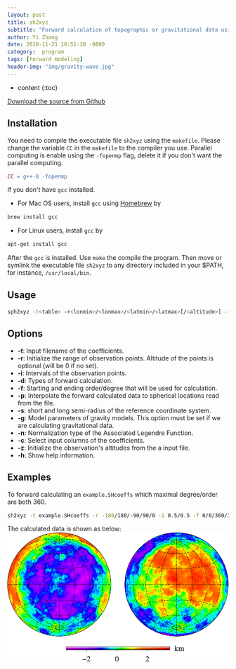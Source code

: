 ```yaml
---
layout: post
title: sh2xyz
subtitle: "Forward calculation of topographic or gravitational data using spherical harmonic coefficients."
author: Yi Zhang
date: 2018-11-21 18:51:30 -0800
category:  program
tags: [Forward modeling]
header-img: "img/gravity-wave.jpg"
---
```


* content
{:toc}



[Download the source from Github](https://github.com/YiZhangCUG/OpenSourcePrograms)

## Installation

You need to compile the executable file `sh2xyz` using the `makefile`. Please change the variable `CC` in the `makefile` to the compiler you use. Parallel computing is enable using the `-fopenmp` flag, delete it if you don't want the parallel computing.

```makefile
CC = g++-8 -fopenmp
```

If you don't have `gcc` installed.
+ For Mac OS users, install `gcc` using [Homebrew](https://brew.sh) by

```bash
brew install gcc
```

+ For Linux users, install `gcc` by

```bash
apt-get install gcc
```

After the `gcc` is installed. Use `make` the compile the program. Then move or symlink the executable file `sh2xyz` to any directory included in your $PATH, for instance, `/usr/local/bin`.

## Usage

```bash
sph2xyz -t<table> -r<lonmin>/<lonmax>/<latmin>/<latmax>[/<altitude>] -i<dlon>/<dlat> -d<type> -f<ln>/<lm>/<hn>/<hm> [-p<loc-file>] [-s<refr>/<refR>] [-g<GM>/<R>] [-n<type>] [-c<col1>,<col2>,<col3>,<col4>] [-z<alti-file>[+d<col1>,<col2>,<col3>]] [-h] > out-file
```

## Options

+ __-t__: Input filename of the coefficients.
+ __-r__: Initialize the range of observation points. Altitude of the points is optional (will be 0 if no set).
+ __-i__: Intervals of the observation points.
+ __-d__: Types of forward calculation.
+ __-f__: Starting and ending order/degree that will be used for calculation.
+ __-p__: Interpolate the forward calculated data to spherical locations read from the file.
+ __-s__: short and long semi-radius of the reference coordinate system.
+ __-g__: Model parameters of gravity models. This option must be set if we are calculating gravitational data.
+ __-n__: Normalization type of the Associated Legendre Function.
+ __-c__: Select input columns of the coefficients.
+ __-z__: Initialize the observation's altitudes from the a input file.
+ __-h__: Show help information.

## Examples

To forward calculating an `example.SHcoeffs` which maximal degree/order are both 360.

```bash
sh2xyz -t example.SHcoeffs -r -180/180/-90/90/0 -i 0.5/0.5 -f 0/0/360/360 -s 10000/10000 > example.txt
```

The calculated data is shown as below:
![sh2xyz example](/assets/2018-11/sh2xyz-example.png)
